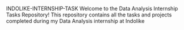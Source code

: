 INDOLIKE-INTERNSHIP-TASK
Welcome to the Data Analysis Internship Tasks Repository! This repository contains all the tasks and projects completed during my Data Analysis internship at Indolike
